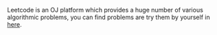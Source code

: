 Leetcode is an OJ platform which provides a huge number of various algorithmic problems, you can find problems are try them by yourself in [here](https://leetcode.com/problemset/all/).